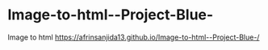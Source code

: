 # Image-to-html--Project-Blue-
Image to html
https://afrinsanjida13.github.io/Image-to-html--Project-Blue-/
